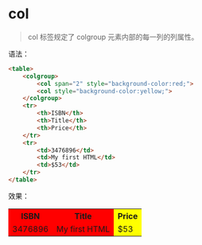 # col

> col 标签规定了 colgroup 元素内部的每一列的列属性。

语法：

```html
<table>
    <colgroup>
        <col span="2" style="background-color:red;">
        <col style="background-color:yellow;">
    </colgroup>
    <tr>
        <th>ISBN</th>
        <th>Title</th>
        <th>Price</th>
    </tr>
    <tr>
        <td>3476896</td>
        <td>My first HTML</td>
        <td>$53</td>
    </tr>
</table>
```

效果：

<table>
    <colgroup>
        <col span="2" style="background-color:red;">
        <col style="background-color:yellow;">
    </colgroup>
    <tr>
        <th>ISBN</th>
        <th>Title</th>
        <th>Price</th>
    </tr>
    <tr>
        <td>3476896</td>
        <td>My first HTML</td>
        <td>$53</td>
    </tr>
</table>